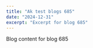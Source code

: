 ```yaml
---
title: "Ak test blogs 685"
date: "2024-12-31"
excerpt: "Excerpt for blog 685"
---
```


Blog content for blog 685